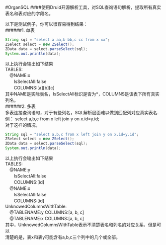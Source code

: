 #OrganSQL
####使用Druid开源解析工具，对SQL查询语句解析，提取所有真实表名和表对应的字段名。    
     
以下是测试例子，你可以很容易得到结果：   
######1. 单表    
```Java
String sql = "select a aa,b bb,c cc from x xx";    
ZSelect select = new ZSelect();     
ZData data = select.parseSelect(sql);    
System.out.println(data);    
```    
以上执行会输出如下结果   
TABLES:      
　@NAME:x      
　　IsSelectAll:false   
　　COLUMNS:[a][b][c]   
其中NAME是实际表名，IsSelectAll标识是否为*，COLUMNS是该表下所有真实列名。    
######2. 多表     
多表连接查询语句，对于有些列名，SQL解析层面难以做到匹配列对应真实表名.   
例： select a,b,c from x left join y on x.id=y.id;    
对于这样的情况，   
```Java
String sql = "select a,b,c from x left join y on x.id=y.id";    
ZSelect select = new ZSelect();     
ZData data = select.parseSelect(sql);    
System.out.println(data);    
```    

以上执行会输出如下结果    
TABLES:    
　@NAME:y    
　　IsSelectAll:false    
　　COLUMNS:[id]    
　@NAME:x    
　　IsSelectAll:false     
　　COLUMNS:[id]    
UnknowedColumnsWithTable:    
　@TABLENAME:y   COLUMNS:[a, b, c]    
　@TABLENAME:x   COLUMNS:[a, b, c]    
其中，UnknowedColumnsWithTable表示不清楚表名和列名的对应关系，但是可以    
清楚的是，表x和表y可能含有a,b,c三个列中的几个或全部。    
